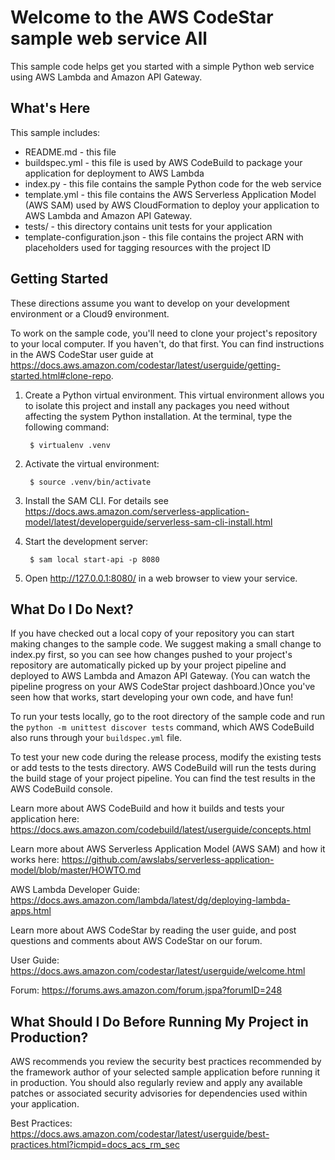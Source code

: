 Welcome to the AWS CodeStar sample web service All
==============================================

This sample code helps get you started with a simple Python web service using
AWS Lambda and Amazon API Gateway.

What's Here
-----------

This sample includes:

* README.md - this file
* buildspec.yml - this file is used by AWS CodeBuild to package your
  application for deployment to AWS Lambda
* index.py - this file contains the sample Python code for the web service
* template.yml - this file contains the AWS Serverless Application Model (AWS SAM) used
  by AWS CloudFormation to deploy your application to AWS Lambda and Amazon API
  Gateway.
* tests/ - this directory contains unit tests for your application
* template-configuration.json - this file contains the project ARN with placeholders used for tagging resources with the project ID

Getting Started
---------------

These directions assume you want to develop on your development environment or a Cloud9 environment.

To work on the sample code, you'll need to clone your project's repository to your
local computer. If you haven't, do that first. You can find instructions in the AWS CodeStar user guide at https://docs.aws.amazon.com/codestar/latest/userguide/getting-started.html#clone-repo.

1. Create a Python virtual environment. This virtual
   environment allows you to isolate this project and install any packages you
   need without affecting the system Python installation. At the terminal, type
   the following command:

        $ virtualenv .venv

2. Activate the virtual environment:

        $ source .venv/bin/activate

3. Install the SAM CLI. For details see 
   https://docs.aws.amazon.com/serverless-application-model/latest/developerguide/serverless-sam-cli-install.html

4. Start the development server:

        $ sam local start-api -p 8080

5. Open http://127.0.0.1:8080/ in a web browser to view your service.

What Do I Do Next?
------------------

If you have checked out a local copy of your repository you can start making changes
to the sample code.  We suggest making a small change to index.py first, so you can
see how changes pushed to your project's repository are automatically picked up by your
project pipeline and deployed to AWS Lambda and Amazon API Gateway. (You can watch the pipeline
progress on your AWS CodeStar project dashboard.)Once you've seen how that works,
start developing your own code, and have fun!

To run your tests locally, go to the root directory of the
sample code and run the `python -m unittest discover tests` command, which
AWS CodeBuild also runs through your `buildspec.yml` file.

To test your new code during the release process, modify the existing tests or
add tests to the tests directory. AWS CodeBuild will run the tests during the
build stage of your project pipeline. You can find the test results
in the AWS CodeBuild console.

Learn more about AWS CodeBuild and how it builds and tests your application here:
https://docs.aws.amazon.com/codebuild/latest/userguide/concepts.html

Learn more about AWS Serverless Application Model (AWS SAM) and how it works here:
https://github.com/awslabs/serverless-application-model/blob/master/HOWTO.md

AWS Lambda Developer Guide:
https://docs.aws.amazon.com/lambda/latest/dg/deploying-lambda-apps.html

Learn more about AWS CodeStar by reading the user guide, and post questions and
comments about AWS CodeStar on our forum.

User Guide: https://docs.aws.amazon.com/codestar/latest/userguide/welcome.html

Forum: https://forums.aws.amazon.com/forum.jspa?forumID=248

What Should I Do Before Running My Project in Production?
------------------

AWS recommends you review the security best practices recommended by the framework
author of your selected sample application before running it in production. You
should also regularly review and apply any available patches or associated security
advisories for dependencies used within your application.

Best Practices: https://docs.aws.amazon.com/codestar/latest/userguide/best-practices.html?icmpid=docs_acs_rm_sec
